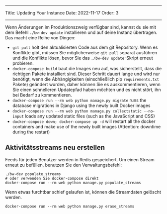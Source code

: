 - - -
Title: Updating Your Instance Date: 2022-11-17 Order: 3
- - -

Wenn Änderungen im Produktionszweig verfügbar sind, kannst du sie mit dem Befehl `./bw-dev update` installieren und auf deine Instanz übertragen. Das macht eine Reihe von Dingen:

- `git pull` holt den aktualisierten Code aus dem git Repository. Wenn es Konflikte gibt, müssen Sie möglicherweise `git pull` separat ausführen und die Konflikte lösen, bevor Sie das `./bw-dev update`-Skript erneut probieren.
- `docker-compose build` baut die Images neu auf, was sicherstellt, dass die richtigen Pakete installiert sind. Dieser Schritt dauert lange und wird nur benötigt, wenn die Abhängigkeiten (einschließlich pip `requirements.txt` Pakete) geändert wurden, daher können Sie es auskommentieren, wenn Sie einen schnelleren Updatepfad haben möchten und es nicht stört, ihn bei Bedarf zu kommentieren.
- `docker-compose run --rm web python manage.py migrate` runs the database migrations in Django using the newly built Docker images
- `docker-compose run --rm web python manage.py collectstatic --no-input` loads any updated static files (such as the JavaScript and CSS)
- `docker-compose down; docker-compose up -d` will restart all the docker containers and make use of the newly built images (Attention: downtime during the restart)

## Aktivitätsstreams neu erstellen

Feeds für jeden Benutzer werden in Redis gespeichert. Um einen Stream erneut zu befüllen, benutzen Sie den Verwaltungsbefehl:

``` { .sh }
./bw-dev populate_streams
# oder verwenden Sie docker-compose direkt
docker-compose run --rm web python manage.py populate_streams
```

Wenn etwas furchtbar schief gelaufen ist, können die Streamdaten gelöscht werden.

``` { .sh }
docker-compose run --rm web python manage.py erase_streams
```
